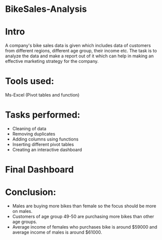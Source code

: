 # BikeSales-Analysis

# Intro
  A company's bike sales data is given which includes data of customers from different regions, different age group, their income etc. 
  The task is to analyze the data and make a report out of it which can help in making an effective marketing strategy for the company.

# Tools used:
  Ms-Excel (Pivot tables and function)

# Tasks performed:
  * Cleaning of data
  * Removing duplicates
  * Adding columns using functions
  * Inserting different pivot tables
  * Creating an interactive dashboard

# Final Dashboard

# Conclusion:
  * Males are buying more bikes than female so the focus should be more on males.
  * Customers of age group 49-50 are purchasing more bikes than other age groups.
  * Average income of females who purchases bike is around $59000 and average income of males is around $61000.
